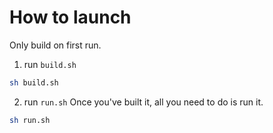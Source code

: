 # How to launch
Only build on first run.
1. run `build.sh`
~~~bash
sh build.sh
~~~
2. run `run.sh`
Once you've built it, all you need to do is run it.
~~~bash
sh run.sh
~~~

